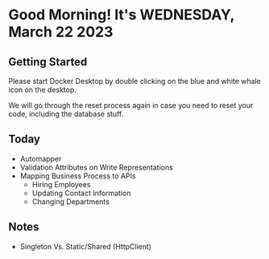 # Good Morning! It's WEDNESDAY, March 22 2023

## Getting Started

Please start Docker Desktop by double clicking on the blue and white whale icon on the desktop.

We will go through the reset process again in case you need to reset your code, including the database stuff.

## Today

- Automapper
- Validation Attributes on Write Representations
- Mapping Business Process to APIs
    - Hiring Employees
    - Updating Contact Information
    - Changing Departments


## Notes

- Singleton Vs. Static/Shared (HttpClient)